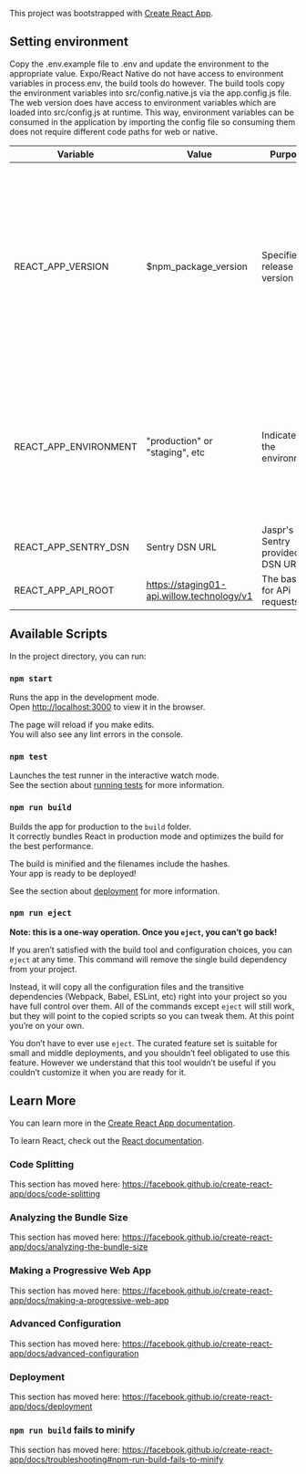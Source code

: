 This project was bootstrapped with [Create React App](https://github.com/facebook/create-react-app).

## Setting environment

Copy the .env.example file to .env and update the environment to the appropriate value. Expo/React Native do not have access to environment variables in process.env, the build tools do however. The build tools copy the environment variables into src/config.native.js via the app.config.js file. The web version does have access to environment variables which are loaded into src/config.js at runtime. This way, environment variables can be consumed in the application by importing the config file so consuming them does not require different code paths for web or native.

| Variable              | Value                                      | Purpose                         | Notes                                                                                                                                                                             |
| --------------------- | ------------------------------------------ | ------------------------------- | --------------------------------------------------------------------------------------------------------------------------------------------------------------------------------- |
| REACT_APP_VERSION     | \$npm_package_version                      | Specifies release version       | This value should not be changed. It automatically pulls the release version from the package.json file. It is primarily used to indicate to sentry the build application version |
| REACT_APP_ENVIRONMENT | "production" or "staging", etc             | Indicates the environment       | This is primarily used by sentry to indicate whcih environment, such as staging or integration where an error was encountered                                                     |
| REACT_APP_SENTRY_DSN  | Sentry DSN URL                             | Jaspr's Sentry provided DSN URL | This routes errors to our project in Sentry                                                                                                                                       |
| REACT_APP_API_ROOT    | https://staging01-api.willow.technology/v1 | The base url for APi requests   |                                                                                                                                                                                   |

## Available Scripts

In the project directory, you can run:

### `npm start`

Runs the app in the development mode.<br>
Open [http://localhost:3000](http://localhost:3000) to view it in the browser.

The page will reload if you make edits.<br>
You will also see any lint errors in the console.

### `npm test`

Launches the test runner in the interactive watch mode.<br>
See the section about [running tests](https://facebook.github.io/create-react-app/docs/running-tests) for more information.

### `npm run build`

Builds the app for production to the `build` folder.<br>
It correctly bundles React in production mode and optimizes the build for the best performance.

The build is minified and the filenames include the hashes.<br>
Your app is ready to be deployed!

See the section about [deployment](https://facebook.github.io/create-react-app/docs/deployment) for more information.

### `npm run eject`

**Note: this is a one-way operation. Once you `eject`, you can’t go back!**

If you aren’t satisfied with the build tool and configuration choices, you can `eject` at any time. This command will remove the single build dependency from your project.

Instead, it will copy all the configuration files and the transitive dependencies (Webpack, Babel, ESLint, etc) right into your project so you have full control over them. All of the commands except `eject` will still work, but they will point to the copied scripts so you can tweak them. At this point you’re on your own.

You don’t have to ever use `eject`. The curated feature set is suitable for small and middle deployments, and you shouldn’t feel obligated to use this feature. However we understand that this tool wouldn’t be useful if you couldn’t customize it when you are ready for it.

## Learn More

You can learn more in the [Create React App documentation](https://facebook.github.io/create-react-app/docs/getting-started).

To learn React, check out the [React documentation](https://reactjs.org/).

### Code Splitting

This section has moved here: https://facebook.github.io/create-react-app/docs/code-splitting

### Analyzing the Bundle Size

This section has moved here: https://facebook.github.io/create-react-app/docs/analyzing-the-bundle-size

### Making a Progressive Web App

This section has moved here: https://facebook.github.io/create-react-app/docs/making-a-progressive-web-app

### Advanced Configuration

This section has moved here: https://facebook.github.io/create-react-app/docs/advanced-configuration

### Deployment

This section has moved here: https://facebook.github.io/create-react-app/docs/deployment

### `npm run build` fails to minify

This section has moved here: https://facebook.github.io/create-react-app/docs/troubleshooting#npm-run-build-fails-to-minify
